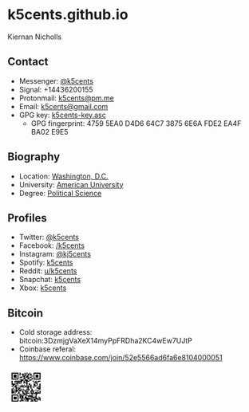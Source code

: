 # k5cents.github.io
Kiernan Nicholls

## Contact
* Messenger: [@k5cents](m.me/k5cents)
* Signal: +14436200155
* Protonmail: k5cents@pm.me
* Email: k5cents@gmail.com
* GPG key: [k5cents-key.asc](https://raw.githubusercontent.com/k5cents/k5cents.github.io/master/k5cents-key.asc)
  * GPG fingerprint: 4759 5EA0 D4D6 64C7 3875 6E6A FDE2 EA4F BA02 E9E5

## Biography
* Location: [Washington, D.C.](https://www.google.com/maps/place/Spring+Valley,+Washington,+DC+20016)
* University: [American University](http://www.american.edu)
* Degree: [Political Science](http://www.american.edu/spa/gov/degrees/ba-ma-political-science.cfm)

## Profiles
* Twitter: [@k5cents](twitter.com/k5cents)
* Facebook: [/k5cents](facebook.com/k5cents)
* Instagram: [@kj5cents](instagram.com/kj5cents)
* Spotify: [k5cents](spotify.com/user/k5cents)
* Reddit: [u/k5cents](reddit.com/user/k5cents)
* Snapchat: [k5cents](snapchat.com/add/k5cents)
* Xbox: [k5cents](xbox.com/gamertag=k5cents)

## Bitcoin
* Cold storage address: bitcoin:3DzmjgVaXeX14myPpFRDha2KC4wEw7UJtP
* Coinbase referal: https://www.coinbase.com/join/52e5566ad6fa6e8104000051

![bitcoin:3DzmjgVaXeX14myPpFRDha2KC4wEw7UJtP](https://raw.githubusercontent.com/k5cents/k5cents.github.io/master/btc_qr.svg?sanitize=true)
